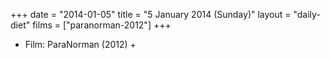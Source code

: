 +++
date = "2014-01-05"
title = "5 January 2014 (Sunday)"
layout = "daily-diet"
films = ["paranorman-2012"]
+++


* Film: ParaNorman (2012) +
